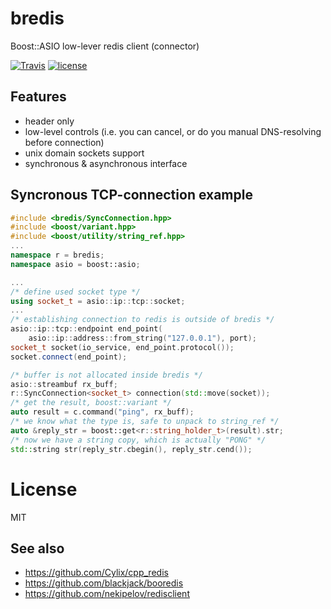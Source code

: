 # bredis
Boost::ASIO low-lever redis client (connector)

[![Travis](https://img.shields.io/travis/basiliscos/cpp-bredis.svg)]()
[![license](https://img.shields.io/github/license/basiliscos/cpp-bredis.svg)]()

## Features

- header only
- low-level controls (i.e. you can cancel, or do you manual DNS-resolving before connection)
- unix domain sockets support
- synchronous & asynchronous interface

## Syncronous TCP-connection example

```cpp
#include <bredis/SyncConnection.hpp>
#include <boost/variant.hpp>
#include <boost/utility/string_ref.hpp>
...
namespace r = bredis;
namespace asio = boost::asio;

...
/* define used socket type */
using socket_t = asio::ip::tcp::socket;
...
/* establishing connection to redis is outside of bredis */
asio::ip::tcp::endpoint end_point(
    asio::ip::address::from_string("127.0.0.1"), port);
socket_t socket(io_service, end_point.protocol());
socket.connect(end_point);

/* buffer is not allocated inside bredis */ 
asio::streambuf rx_buff;
r::SyncConnection<socket_t> connection(std::move(socket));
/* get the result, boost::variant */ 
auto result = c.command("ping", rx_buff);
/* we know what the type is, safe to unpack to string_ref */
auto &reply_str = boost::get<r::string_holder_t>(result).str;
/* now we have a string copy, which is actually "PONG" */
std::string str(reply_str.cbegin(), reply_str.cend());
```

# License 

MIT

## See also
- https://github.com/Cylix/cpp_redis
- https://github.com/blackjack/booredis
- https://github.com/nekipelov/redisclient

